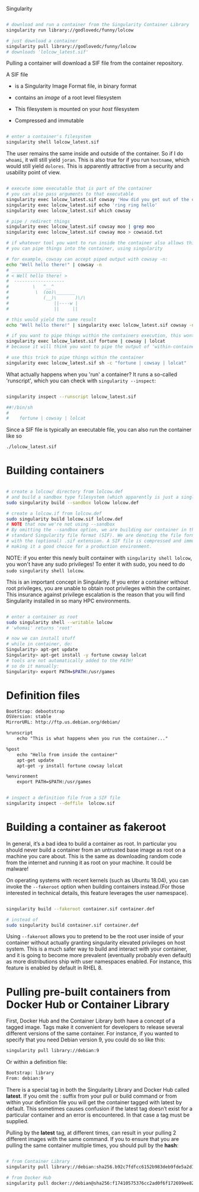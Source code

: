Singularity

```bash

# download and run a container from the Singularity Container Library
singularity run library://godlovedc/funny/lolcow

# just download a container
singularity pull library://godlovedc/funny/lolcow
# downloads 'lolcow_latest.sif'
```

Pulling a container will download a SIF file from the container repository.

A SIF file

* is a Singularity Image Format file, in binary format

* contains an _image_ of a root level filesystem

* This filesystem is mounted on your _host_ filesystem

* Compressed and immutable

```bash

# enter a container's filesystem
singularity shell lolcow_latest.sif
```

The user remains the same inside and outside of the container.
So if I do `whoami`, it will still yield `joran`. This is also
true for if you run `hostname`, which would still yield `dolores`.
This is apparently attractive from a security and usability point of view.


```bash

# execute some executable that is part of the container
# you can also pass arguments to that executable
singularity exec lolcow_latest.sif cowsay 'How did you get out of the container?'
singularity exec lolcow_latest.sif echo 'ring ring hello'
singularity exec lolcow_latest.sif which cowsay

# pipe / redirect things
singularity exec lolcow_latest.sif cowsay moo | grep moo
singularity exec lolcow_latest.sif cowsay moo > cowsaid.txt

# if whatever tool you want to run inside the container also allows things to be piped INTO it,
# you can pipe things into the container, using singularity

# for example, cowsay can accept piped output with cowsay -n:
echo "Well hello there!" | cowsay -n
# ___________________
# < Well hello there! >
#  -------------------
#         \   ^__^
#          \  (oo)\_______
#             (__)\       )\/\
#                 ||----w |
#                 ||     ||

# this would yield the same result
echo "Well hello there!" | singularity exec lolcow_latest.sif cowsay -n

# if you want to pipe things within the containers execution, this wont work
singularity exec lolcow_latest.sif fortune | cowsay | lolcat
# because it will think you want to pipe the output of 'within-container' fortune to cowsay of the host system

# use this trick to pipe things within the container
singularity exec lolcow_latest.sif sh -c "fortune | cowsay | lolcat"
```

What actually happens when you 'run' a container?
It runs a so-called 'runscript', which you can check with `singularity --inspect`:

```bash

singularity inspect --runscript lolcow_latest.sif

##!/bin/sh
#
#    fortune | cowsay | lolcat

```

Since a SIF file is typically an executable file, you can also run the container like so

```bash
./lolcow_latest.sif
```

# Building containers

```bash

# create a lolcow/ directory from lolcow.def
# and build a sandbox type filesystem (which apparently is just a single directory)
sudo singularity build --sandbox lolcow lolcow.def

# create a lolcow.if from lolcow.def
sudo singularity build lolcow.sif lolcow.def
# NOTE that now we're not using --sandbox
# By omitting the --sandbox option, we are building our container in the
# standard Singularity file format (SIF). We are denoting the file format
# with the (optional) .sif extension. A SIF file is compressed and immutable
# making it a good choice for a production environment.
```

NOTE: if you enter this newly built container with `singularity shell lolcow`,
you won't have any sudo privileges! To enter it with sudo, you need to do
`sudo singularity shell lolcow`.

This is an important concept in Singularity. If you enter a container without
root privileges, you are unable to obtain root privileges within the container.
This insurance against privilege escalation is the reason that you will find
Singularity installed in so many HPC environments.

```bash

# enter a container as root
sudo singularity shell --writable lolcow
# 'whomai' returns 'root'

# now we can install stuff
# while in container, do:
Singularity> apt-get update
Singularity> apt-get install -y fortune cowsay lolcat
# tools are not automatically added to the PATH!
# so do it manually:
Singularity> export PATH=$PATH:/usr/games
```

# Definition files

```txt
BootStrap: debootstrap
OSVersion: stable
MirrorURL: http://ftp.us.debian.org/debian/

%runscript
    echo "This is what happens when you run the container..."

%post
    echo "Hello from inside the container"
    apt-get update
    apt-get -y install fortune cowsay lolcat

%environment
    export PATH=$PATH:/usr/games
```

```bash

# inspect a definition file from a SIF file
singularity inspect --deffile  lolcow.sif
```

# Building a container as fakeroot

In general, it’s a bad idea to build a container as root.
In particular you should never build a container from an untrusted base image as root
on a machine you care about. This is the same as downloading random code from the
internet and running it as root on your machine. It could be malware!

On operating systems with recent kernels (such as Ubuntu 18.04), you can invoke the
`--fakeroot` option when building containers instead.(For those interested in technical
details, this feature leverages the user namespace).

```bash

singularity build --fakeroot container.sif container.def

# instead of
sudo singularity build container.sif container.def
```

Using `--fakeroot` allows you to pretend to be the root user inside of your container without 
actually granting singularity elevated privileges on host system. This is a much 
safer way to build and interact with your container, and it is going to become more 
prevalent (eventually probably even default) as more distributions ship with user 
namespaces enabled. For instance, this feature is enabled by default in RHEL 8.


# Pulling pre-built containers from Docker Hub or Container Library

First, Docker Hub and the Container Library both have a concept of a tagged image.
Tags make it convenient for developers to release several different versions of the
same container. For instance, if you wanted to specify that you need Debian version 9,
you could do so like this:

```bash
singularity pull library://debian:9
```

Or within a definition file:

```txt
Bootstrap: library
From: debian:9
```

There is a special tag in both the Singularity Library and Docker Hub called __latest__.
If you omit the :<tag> suffix from your pull or build command or from within your
definition file you will get the container tagged with latest by default. This sometimes
causes confusion if the latest tag doesn’t exist for a particular container and an error
is encountered. In that case a tag must be supplied.


Pulling by the __latest__ tag, at different times, can result in your pulling 2 different
images with the same command. If you to ensure that you are pulling the same container multiple
times, you should pull by the __hash__:

```bash

# from Container Library
singularity pull library://debian:sha256.b92c7fdfcc6152b983deb9fde5a2d1083183998c11fb3ff3b89c0efc7b240448

# from Docker Hub
singularity pull docker://debian@sha256:f17410575376cc2ad0f6f172699ee825a51588f54f6d72bbfeef6e2fa9a57e2f
```


